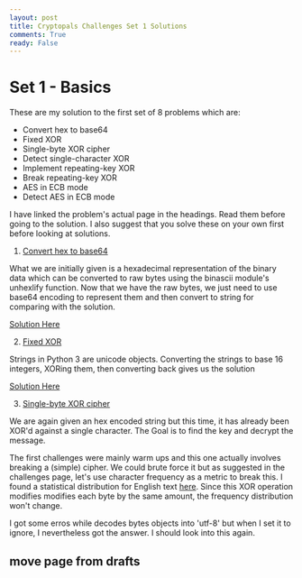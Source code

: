 ```yaml
---
layout: post
title: Cryptopals Challenges Set 1 Solutions
comments: True
ready: False
---
```


# Set 1 - Basics

These are my solution to the first set of 8 problems which are:

* Convert hex to base64
* Fixed XOR
* Single-byte XOR cipher
* Detect single-character XOR
* Implement repeating-key XOR
* Break repeating-key XOR
* AES in ECB mode
* Detect AES in ECB mode

I have linked the problem's actual page in the headings. Read them before going to the solution. I also suggest that you solve these on your own first before looking at solutions. 

1) [Convert hex to base64](https://cryptopals.com/sets/1/challenges/1)

What we are initially given is a hexadecimal representation of the binary data which can be converted to raw bytes using the binascii module's unhexlify function. Now that we have the raw bytes, we just need to use base64 encoding to represent them and then convert to string for comparing with the solution. 

[Solution Here](https://github.com/rnikhil275/crytopals-solutions/blob/master/set-1/1.py)

2) [Fixed XOR](https://cryptopals.com/sets/1/challenges/2)

Strings in Python 3 are unicode objects. Converting the strings to base 16 integers, XORing them, then converting back gives us the solution

[Solution Here](https://github.com/rnikhil275/crytopals-solutions/blob/master/set-1/2.py)

3) [Single-byte XOR cipher](https://cryptopals.com/sets/1/challenges/3)

We are again given an hex encoded string but this time, it has already been XOR'd against a single character. The Goal is to find the key and decrypt the message. 

The first challenges were mainly warm ups and this one actually involves breaking a (simple) cipher. We could brute force it but as suggested in the challenges page, let's use character frequency as a metric to break this. I found  a statistical distribution for English text [here](http://www.data-compression.com/english.html). Since this XOR operation modifies modifies each byte by the same amount, the frequency distribution won't change. 

I got some erros while decodes bytes objects into 'utf-8' but when I set it to ignore, I nevertheless got the answer. I should look into this again.

## move page from drafts

